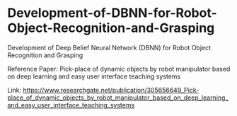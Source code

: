 # Development-of-DBNN-for-Robot-Object-Recognition-and-Grasping
Development of Deep Belief Neural Network (DBNN) for Robot Object Recognition and Grasping

Reference Paper: Pick-place of dynamic objects by robot manipulator based on deep learning and easy user interface teaching systems

Link: https://www.researchgate.net/publication/305656649_Pick-place_of_dynamic_objects_by_robot_manipulator_based_on_deep_learning_and_easy_user_interface_teaching_systems
